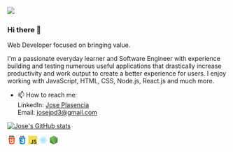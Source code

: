 ![](https://capsule-render.vercel.app/api?type=transparent&fontColor=703ee5&text=Jose%20Plasencia&height=150&fontSize=60&fontAlign=25&desc=Web%20Developer&descAlignY=75&descAlign=10)

### Hi there 👋

Web Developer focused on bringing value.

I'm a passionate everyday learner and Software Engineer with experience building and testing numerous useful applications that drastically increase productivity and work output to create a better experience for users. I enjoy working with JavaScript, HTML, CSS, Node.js, React.js and much more.

- 📫 How to reach me: \
  LinkedIn: [Jose Plasencia](https://www.linkedin.com/in/jose-plasencia/) \
  Email: josejpd3@gmail.com
<!--
**Josejpd3/Josejpd3** is a ✨ _special_ ✨ repository because its `README.md` (this file) appears on your GitHub profile.

Here are some ideas to get you started:

- 🔭 I’m currently working on ...
- 🌱 I’m currently learning ...
- 👯 I’m looking to collaborate on ...
- 🤔 I’m looking for help with ...
- 💬 Ask me about ...
- 📫 How to reach me: ...
- 😄 Pronouns: ...
- ⚡ Fun fact: ...
-->



[![Jose's GitHub stats](https://github-readme-stats.vercel.app/api?username=Josejpd3&show_icons=true&theme=radical)](https://github.com/anuraghazra/github-readme-stats)


<code><img height="20" alt="html" src="https://raw.githubusercontent.com/github/explore/80688e429a7d4ef2fca1e82350fe8e3517d3494d/topics/html/html.png"></code> 
<code><img height="20" alt="css" src="https://raw.githubusercontent.com/github/explore/80688e429a7d4ef2fca1e82350fe8e3517d3494d/topics/css/css.png"></code>
<code><img height="20" alt="javascript" src="https://raw.githubusercontent.com/github/explore/80688e429a7d4ef2fca1e82350fe8e3517d3494d/topics/javascript/javascript.png"></code>
<code><img height="20" alt="react" src="https://raw.githubusercontent.com/github/explore/80688e429a7d4ef2fca1e82350fe8e3517d3494d/topics/react/react.png"></code>
<code><img height="20" alt="nodejs" src="https://raw.githubusercontent.com/github/explore/80688e429a7d4ef2fca1e82350fe8e3517d3494d/topics/nodejs/nodejs.png"></code> 


